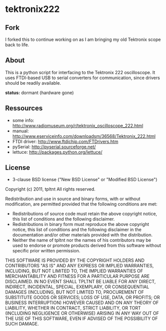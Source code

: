 tektronix222
============

Fork
-----
I forked this to continue working on as I am bringing my old Tektronix scope back to life.

About
-----
This is a python script for interfacing to the Tektronix 222 oscilloscope.
It uses FTDI-based USB to serial converters for communication, since drivers
should be readily available.

**status:** dormant (hardware gone)

Ressources
----------
* some info: http://www.radiomuseum.org/r/tektronix_oscilloscope_222.html
* manual: http://www.eserviceinfo.com/downloadsm/36568/Tektronix_222.html
* FTDI driver: http://www.ftdichip.com/FTDrivers.htm
* pySerial: http://pyserial.sourceforge.net/
* lettuce: http://packages.python.org/lettuce/

License
-------
* 3-clause BSD license ("New BSD License" or "Modified BSD License")

Copyright (c) 2011, tpltnt
All rights reserved.

Redistribution and use in source and binary forms, with or without
modification, are permitted provided that the following conditions are met:

* Redistributions of source code must retain the above copyright notice, this list of conditions and the following disclaimer.
* Redistributions in binary form must reproduce the above copyright notice, this list of conditions and the following disclaimer in the documentation and/or other materials provided with the distribution.
* Neither the name of tpltnt nor the names of his contributors may be used to endorse or promote products derived from this software without specific prior written permission.

THIS SOFTWARE IS PROVIDED BY THE COPYRIGHT HOLDERS AND CONTRIBUTORS "AS IS" AND
ANY EXPRESS OR IMPLIED WARRANTIES, INCLUDING, BUT NOT LIMITED TO, THE IMPLIED
WARRANTIES OF MERCHANTABILITY AND FITNESS FOR A PARTICULAR PURPOSE ARE
DISCLAIMED. IN NO EVENT SHALL TPLTNT BE LIABLE FOR ANY
DIRECT, INDIRECT, INCIDENTAL, SPECIAL, EXEMPLARY, OR CONSEQUENTIAL DAMAGES
(INCLUDING, BUT NOT LIMITED TO, PROCUREMENT OF SUBSTITUTE GOODS OR SERVICES;
LOSS OF USE, DATA, OR PROFITS; OR BUSINESS INTERRUPTION) HOWEVER CAUSED AND
ON ANY THEORY OF LIABILITY, WHETHER IN CONTRACT, STRICT LIABILITY, OR TORT
(INCLUDING NEGLIGENCE OR OTHERWISE) ARISING IN ANY WAY OUT OF THE USE OF THIS
SOFTWARE, EVEN IF ADVISED OF THE POSSIBILITY OF SUCH DAMAGE.
